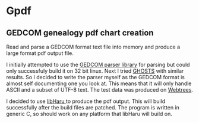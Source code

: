 # Gpdf
## GEDCOM genealogy pdf chart creation

Read and parse a GEDCOM format text file into memory and produce a large format pdf output file.

I initially attempted to use the [GEDCOM parser library](http://gedcom-parse.sourceforge.net) for parsing but could only successfuly build it on 32 bit linux. Next I tried [GHOSTS](http://www.nongnu.org/ghosts/users/index.html) with similar results. So I decided to write the parser myself as the GEDCOM format is almost self documenting one you look at. This means that it will only handle ASCII and a subset of UTF-8 text. The test data was produced on [Webtrees](https://www.webtrees.net/index.php/en).

I decided to use [libHaru ](http://libharu.org) to produce the pdf output. This will build successfully after the build files are patched. The program is written in generic C, so should work on any platform that libHaru  will build on.
